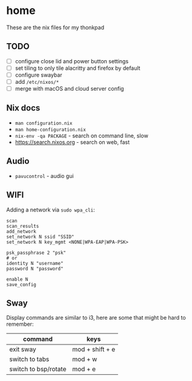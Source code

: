 # home

These are the nix files for my thonkpad

## TODO

* [ ] configure close lid and power button settings
* [ ] set tiling to only tile alacritty and firefox by default
* [ ] configure swaybar
* [ ] add `/etc/nixos/*`
* [ ] merge with macOS and cloud server config

## Nix docs

* `man configuration.nix`
* `man home-configuration.nix`
* `nix-env -qa PACKAGE` - search on command line, slow
* https://search.nixos.org - search on web, fast

## Audio

* `pavucontrol` - audio gui

## WIFI

Adding a network via `sudo wpa_cli`:

```
scan
scan_results
add_network
set_network N ssid "SSID"
set_network N key_mgmt <NONE|WPA-EAP|WPA-PSK>

psk_passphrase 2 "psk"
# or
identity N "username"
password N "password"

enable N
save_config
```

## Sway

Display commands are similar to i3, here are some that might be hard to
remember:

| command               | keys            |
| --------------------- | --------------- |
| exit sway             | mod + shift + e |
| switch to tabs        | mod + w         |
| switch to bsp/rotate  | mod + e         |

